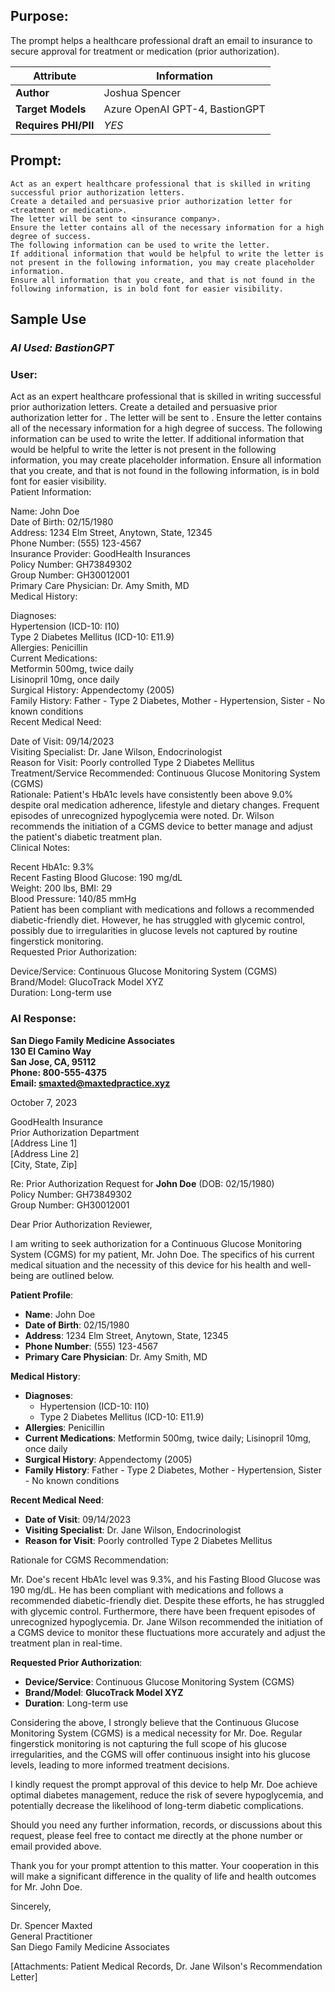 ## **Purpose:**   
The prompt helps a healthcare professional draft an email to insurance to secure approval for treatment or medication (prior authorization).

| **Attribute** | **Information**       |
|---------------------|-----------------------|
| **Author** | Joshua Spencer |
| **Target Models** | Azure OpenAI GPT-4, BastionGPT |
| **Requires PHI/PII** | *YES* |


## Prompt:
```
Act as an expert healthcare professional that is skilled in writing successful prior authorization letters. 
Create a detailed and persuasive prior authorization letter for <treatment or medication>. 
The letter will be sent to <insurance company>.
Ensure the letter contains all of the necessary information for a high degree of success. 
The following information can be used to write the letter. 
If additional information that would be helpful to write the letter is not present in the following information, you may create placeholder information. 
Ensure all information that you create, and that is not found in the following information, is in bold font for easier visibility.
```


## Sample Use 
### _AI Used: BastionGPT_

### **User:**
Act as an expert healthcare professional that is skilled in writing successful prior authorization letters. 
Create a detailed and persuasive prior authorization letter for <treatment or medication>. 
The letter will be sent to <insurance company>.
Ensure the letter contains all of the necessary information for a high degree of success. 
The following information can be used to write the letter. If additional information that would be helpful to write the letter is not present in the following information, you may create placeholder information. Ensure all information that you create, and that is not found in the following information, is in bold font for easier visibility.  
Patient Information:  

Name: John Doe  
Date of Birth: 02/15/1980  
Address: 1234 Elm Street, Anytown, State, 12345  
Phone Number: (555) 123-4567  
Insurance Provider: GoodHealth Insurances  
Policy Number: GH73849302  
Group Number: GH30012001  
Primary Care Physician: Dr. Amy Smith, MD  
Medical History:  

Diagnoses:  
Hypertension (ICD-10: I10)  
Type 2 Diabetes Mellitus (ICD-10: E11.9)  
Allergies: Penicillin  
Current Medications:  
Metformin 500mg, twice daily  
Lisinopril 10mg, once daily  
Surgical History: Appendectomy (2005)  
Family History: Father - Type 2 Diabetes, Mother - Hypertension, Sister - No known conditions  
Recent Medical Need:  

Date of Visit: 09/14/2023  
Visiting Specialist: Dr. Jane Wilson, Endocrinologist  
Reason for Visit: Poorly controlled Type 2 Diabetes Mellitus  
Treatment/Service Recommended: Continuous Glucose Monitoring System (CGMS)  
Rationale: Patient's HbA1c levels have consistently been above 9.0% despite oral medication adherence, lifestyle and dietary changes. Frequent episodes of unrecognized hypoglycemia were noted. Dr. Wilson recommends the initiation of a CGMS device to better manage and adjust the patient's diabetic treatment plan.  
Clinical Notes:  

Recent HbA1c: 9.3%  
Recent Fasting Blood Glucose: 190 mg/dL  
Weight: 200 lbs, BMI: 29  
Blood Pressure: 140/85 mmHg  
Patient has been compliant with medications and follows a recommended diabetic-friendly diet. However, he has struggled with glycemic control, possibly due to irregularities in glucose levels not captured by routine fingerstick monitoring.  
Requested Prior Authorization:  

Device/Service: Continuous Glucose Monitoring System (CGMS)  
Brand/Model: GlucoTrack Model XYZ  
Duration: Long-term use  

### **AI Response:**
**San Diego Family Medicine Associates**  
**130 El Camino Way**  
**San Jose, CA, 95112**  
**Phone: 800-555-4375**  
**Email: smaxted@maxtedpractice.xyz**  

October 7, 2023

GoodHealth Insurance  
Prior Authorization Department  
[Address Line 1]  
[Address Line 2]  
[City, State, Zip]

Re: Prior Authorization Request for **John Doe** (DOB: 02/15/1980)  
Policy Number: GH73849302  
Group Number: GH30012001  

Dear Prior Authorization Reviewer,

I am writing to seek authorization for a Continuous Glucose Monitoring System (CGMS) for my patient, Mr. John Doe. The specifics of his current medical situation and the necessity of this device for his health and well-being are outlined below.

**Patient Profile**:

- **Name**: John Doe  
- **Date of Birth**: 02/15/1980  
- **Address**: 1234 Elm Street, Anytown, State, 12345  
- **Phone Number**: (555) 123-4567  
- **Primary Care Physician**: Dr. Amy Smith, MD

**Medical History**:

- **Diagnoses**:
  - Hypertension (ICD-10: I10)
  - Type 2 Diabetes Mellitus (ICD-10: E11.9)
- **Allergies**: Penicillin
- **Current Medications**: Metformin 500mg, twice daily; Lisinopril 10mg, once daily
- **Surgical History**: Appendectomy (2005)
- **Family History**: Father - Type 2 Diabetes, Mother - Hypertension, Sister - No known conditions

**Recent Medical Need**:

- **Date of Visit**: 09/14/2023
- **Visiting Specialist**: Dr. Jane Wilson, Endocrinologist
- **Reason for Visit**: Poorly controlled Type 2 Diabetes Mellitus

Rationale for CGMS Recommendation:

Mr. Doe's recent HbA1c level was 9.3%, and his Fasting Blood Glucose was 190 mg/dL. He has been compliant with medications and follows a recommended diabetic-friendly diet. Despite these efforts, he has struggled with glycemic control. Furthermore, there have been frequent episodes of unrecognized hypoglycemia. Dr. Jane Wilson recommended the initiation of a CGMS device to monitor these fluctuations more accurately and adjust the treatment plan in real-time.

**Requested Prior Authorization**:

- **Device/Service**: Continuous Glucose Monitoring System (CGMS)
- **Brand/Model**: **GlucoTrack Model XYZ**
- **Duration**: Long-term use

Considering the above, I strongly believe that the Continuous Glucose Monitoring System (CGMS) is a medical necessity for Mr. Doe. Regular fingerstick monitoring is not capturing the full scope of his glucose irregularities, and the CGMS will offer continuous insight into his glucose levels, leading to more informed treatment decisions. 

I kindly request the prompt approval of this device to help Mr. Doe achieve optimal diabetes management, reduce the risk of severe hypoglycemia, and potentially decrease the likelihood of long-term diabetic complications.

Should you need any further information, records, or discussions about this request, please feel free to contact me directly at the phone number or email provided above.

Thank you for your prompt attention to this matter. Your cooperation in this will make a significant difference in the quality of life and health outcomes for Mr. John Doe.

Sincerely,

Dr. Spencer Maxted  
General Practitioner  
San Diego Family Medicine Associates  

[Attachments: Patient Medical Records, Dr. Jane Wilson's Recommendation Letter]

